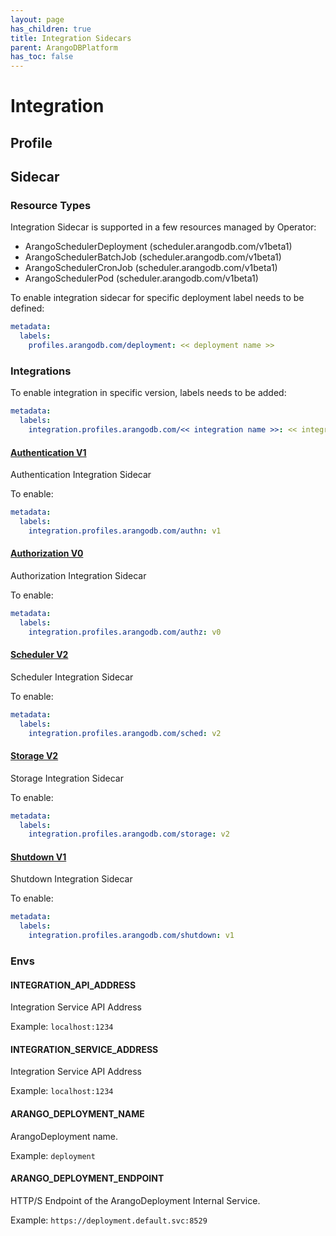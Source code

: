 ```yaml
---
layout: page
has_children: true
title: Integration Sidecars
parent: ArangoDBPlatform
has_toc: false
---
```


# Integration 

## Profile

## Sidecar

### Resource Types

Integration Sidecar is supported in a few resources managed by Operator:

- ArangoSchedulerDeployment (scheduler.arangodb.com/v1beta1)
- ArangoSchedulerBatchJob (scheduler.arangodb.com/v1beta1)
- ArangoSchedulerCronJob (scheduler.arangodb.com/v1beta1)
- ArangoSchedulerPod (scheduler.arangodb.com/v1beta1)

To enable integration sidecar for specific deployment label needs to be defined:

```yaml
metadata:
  labels:
    profiles.arangodb.com/deployment: << deployment name >>
```

### Integrations

To enable integration in specific version, labels needs to be added:

```yaml
metadata:
  labels:
    integration.profiles.arangodb.com/<< integration name >>: << integration version >>
```

#### [Authentication V1](/docs/integration/authentication.v1.md)

Authentication Integration Sidecar

To enable:

```yaml
metadata:
  labels:
    integration.profiles.arangodb.com/authn: v1
```

#### [Authorization V0](/docs/integration/authorization.v0.md)

Authorization Integration Sidecar

To enable:

```yaml
metadata:
  labels:
    integration.profiles.arangodb.com/authz: v0
```

#### [Scheduler V2](/docs/integration/scheduler.v2.md)

Scheduler Integration Sidecar

To enable:

```yaml
metadata:
  labels:
    integration.profiles.arangodb.com/sched: v2
```

#### [Storage V2](/docs/integration/storage.v2.md)

Storage Integration Sidecar

To enable:

```yaml
metadata:
  labels:
    integration.profiles.arangodb.com/storage: v2
```

#### [Shutdown V1](/docs/integration/shutdown.v1.md)

Shutdown Integration Sidecar

To enable:

```yaml
metadata:
  labels:
    integration.profiles.arangodb.com/shutdown: v1
```

### Envs

#### INTEGRATION_API_ADDRESS

Integration Service API Address

Example: `localhost:1234`

#### INTEGRATION_SERVICE_ADDRESS

Integration Service API Address

Example: `localhost:1234`

#### ARANGO_DEPLOYMENT_NAME

ArangoDeployment name.

Example: `deployment`

#### ARANGO_DEPLOYMENT_ENDPOINT

HTTP/S Endpoint of the ArangoDeployment Internal Service.

Example: `https://deployment.default.svc:8529`
